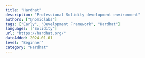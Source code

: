 ```yaml
---
title: "Hardhat"
description: "Professional Solidity development environment"
authors: ["@nomiclabs"]
tags: ["Early", "Development Framework", "Hardhat"]
languages: ["Solidity"]
url: "https://hardhat.org/"
dateAdded: 2024-01-01
level: "Beginner"
category: "Hardhat"
---
```

